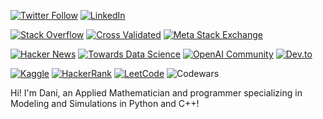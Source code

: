 [![Twitter Follow](https://img.shields.io/twitter/follow/dani_lisle?style=social)](https://twitter.com/dani_lisle)
[![LinkedIn](https://img.shields.io/badge/-LinkedIn-blue?style=flat&logo=LinkedIn&logoColor=white)](https://www.linkedin.com/in/danilisle)

[![Stack Overflow](https://img.shields.io/badge/Stack%20Overflow-Dani%20Lisle-orange.svg?style=flat&logo=stackoverflow)](https://stackoverflow.com/users/23438083/dani-lisle)
[![Cross Validated](https://img.shields.io/badge/Cross%20Validated-Dani%20Lisle-green?style=flat&logo=stack-exchange)](https://stats.stackexchange.com/users/406943/dani-lisle)
[![Meta Stack Exchange](https://img.shields.io/badge/Stack%20Exchange-Dani%20Lilsle-orange?style=flat&logo=stack-exchange)](https://meta.stackexchange.com/users/1470142/dani-lilsle)

[![Hacker News](https://img.shields.io/badge/Hacker%20News-danilisle-yellow?style=flat&logo=ycombinator)](https://news.ycombinator.com/user?id=danilisle)
[![Towards Data Science](https://img.shields.io/badge/Towards%20Data%20Science-danilisle74-black?style=flat&logo=medium)](https://medium.com/@danilisle74)
[![OpenAI Community](https://img.shields.io/badge/OpenAI%20Community-xdddani-blue?style=flat&logo=openai)](https://community.openai.com/u/xdddani/summary)
[![Dev.to](https://img.shields.io/badge/Dev.to-xdddani-blue?style=flat&logo=dev.to)](https://dev.to/xdddani)


[![Kaggle](https://img.shields.io/badge/Kaggle-danilisle-blue?style=flat&logo=kaggle)](https://www.kaggle.com/danilisle)
[![HackerRank](https://img.shields.io/badge/HackerRank-danilisle74-green?style=flat&logo=hackerrank)](https://www.hackerrank.com/profile/danilisle74) 
[![LeetCode](https://img.shields.io/badge/LeetCode-dreamchef-blue?style=flat&logo=leetcode)](https://leetcode.com/dreamchef/) 
![Codewars](https://www.codewars.com/users/dreamchef/badges/small) 

Hi! I'm Dani, an Applied Mathematician and programmer specializing in Modeling and Simulations in Python and C++!

